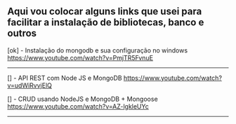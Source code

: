 

Aqui vou colocar alguns links que usei para facilitar a instalação de bibliotecas, banco e outros
-----------------------------------------------------------------------------------------------------
[ok] - Instalação do mongodb e sua configuração no windows
https://www.youtube.com/watch?v=PmjTR5FvnuE

-----------------------------------------------------------------------------------------------------
[] - API REST com Node JS e MongoDB
https://www.youtube.com/watch?v=udWiRvvjElQ

[] - CRUD usando NodeJS e MongoDB + Mongoose
https://www.youtube.com/watch?v=AZ-lgkleUYc

-----------------------------------------------------------------------------------------------------

